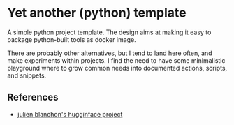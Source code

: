# Yet another (python) template

A simple python project template.
The design aims at making it easy to package python-built tools as docker image.

There are probably other alternatives, but I tend to land here often, and make experiments within projects.
I find the need to have some minimalistic playground where to grow common needs into documented actions, scripts, and snippets.


## References

* [julien.blanchon's hugginface project](https://huggingface.co/spaces/blanchon/MVTec_Padim_Anomalib_Test/tree/main)
